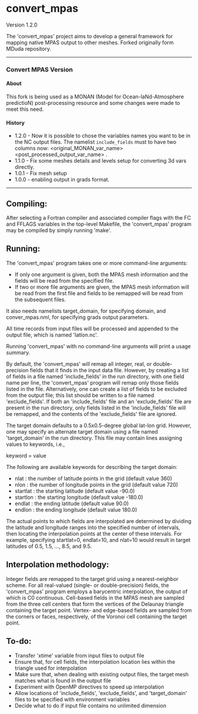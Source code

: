 convert_mpas
============

Version 1.2.0

The 'convert_mpas' project aims to develop a general framework for mapping 
native MPAS output to other meshes. Forked originally form MDuda repository.

---
### Convert MPAS Version

#### About

This fork is being used as a MONAN (Model for Ocean-laNd-Atmosphere predictioN) post-processing resource and some changes were made to meet this need.

#### History

- 1.2.0 - Now it is possible to chose the variables names you want to be in the NC output files. The namelist `include_fields` must to have two columns now: <original_MONAN_var_name> <post_processed_output_var_name> .
- 1.1.0 - Fix some meshes details and levels setup for converting 3d vars directly.
- 1.0.1 - Fix mesh setup
- 1.0.0 - enabling output in grads format.

---

## Compiling:

After selecting a Fortran compiler and associated compiler flags with the FC and FFLAGS
variables in the top-level Makefile, the 'convert_mpas' program may be compiled by 
simply running 'make'.


## Running:

The 'convert_mpas' program takes one or more command-line arguments:
- If only one argument is given, both the MPAS mesh information and 
  the fields will be read from the specified file.
- If two or more file arguments are given, the MPAS mesh information will 
  be read from the first file and fields to be remapped will be read from
  the subsequent files.

It also needs namelists target_domain, for specifying domain, and 
conver_mpas.nml, for specifying grads output parameters.

All time records from input files will be processed and appended to the output 
file, which is named 'latlon.nc'.

Running 'convert_mpas' with no command-line arguments will print a usage summary.

By default, the 'convert_mpas' will remap all integer, real, or double-precision
fields that it finds in the input data file. However, by creating a list of
fields in a file named 'include_fields' in the run directory, with one field name 
per line, the 'convert_mpas' program will remap only those fields listed in 
the file. Alternatively, one can create a list of fields to be excluded from 
the output file; this list should be written to a file named 'exclude_fields'.
If both an 'include_fields' file and an 'exclude_fields' file are present in 
the run directory, only fields listed in the 'include_fields' file will be 
remapped, and the contents of the 'exclude_fields' file are ignored.

The target domain defaults to a 0.5x0.5-degree global lat-lon grid. However, one
may specify an alternate target domain using a file named 'target_domain' in 
the run directory. This file may contain lines assigning values to keywords, i.e.,

keyword = value

The following are available keywords for describing the target domain:
 - nlat : the number of latitude points in the grid (default value 360)
 - nlon : the number of longitude points in the grid (default value 720)
 - startlat : the starting latitude (default value -90.0)
 - startlon : the starting longitude (default value -180.0)
 - endlat : the ending latitude (default value 90.0)
 - endlon : the ending longitude (default value 180.0)

The actual points to which fields are interpolated are determined by dividing
the latitude and longitude ranges into the specified number of intervals, then
locating the interpolation points at the center of these intervals. For example,
specifying startlat=0, endlat=10, and nlat=10 would result in target latitudes
of 0.5, 1.5, ..., 8.5, and 9.5.

## Interpolation methodology:

Integer fields are remapped to the target grid using a nearest-neighbor scheme.
For all real-valued (single- or double-precision) fields, the 'convert_mpas' program
employs a barycentric interpolation, the output of which is C0 continuous. Cell-based
fields in the MPAS mesh are sampled from the three cell centers that form the vertices
of the Delaunay triangle containing the target point. Vertex- and edge-based fields
are sampled from the corners or faces, respectively, of the Voronoi cell containing
the target point.

## To-do:
- Transfer 'xtime' variable from input files to output file
- Ensure that, for cell fields, the interpolation location lies within the triangle 
  used for interpolation
- Make sure that, when dealing with existing output files, the target mesh matches
  what is found in the output file
- Experiment with OpenMP directives to speed up interpolation
- Allow locations of 'include_fields', 'exclude_fields', and 'target_domain' files
  to be specified with environment variables
- Decide what to do if input file contains no unlimited dimension
